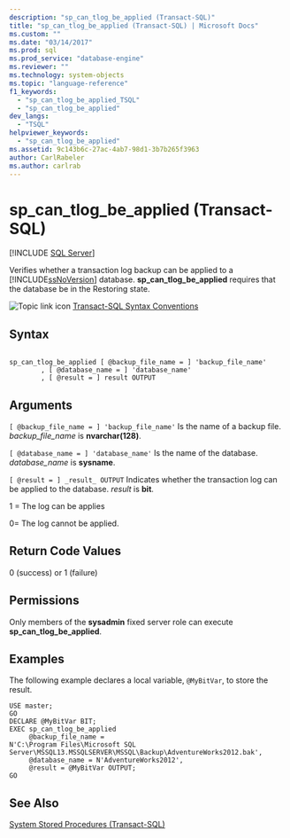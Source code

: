 ```yaml
---
description: "sp_can_tlog_be_applied (Transact-SQL)"
title: "sp_can_tlog_be_applied (Transact-SQL) | Microsoft Docs"
ms.custom: ""
ms.date: "03/14/2017"
ms.prod: sql
ms.prod_service: "database-engine"
ms.reviewer: ""
ms.technology: system-objects
ms.topic: "language-reference"
f1_keywords: 
  - "sp_can_tlog_be_applied_TSQL"
  - "sp_can_tlog_be_applied"
dev_langs: 
  - "TSQL"
helpviewer_keywords: 
  - "sp_can_tlog_be_applied"
ms.assetid: 9c143b6c-27ac-4ab7-98d1-3b7b265f3963
author: CarlRabeler
ms.author: carlrab
---
```

# sp_can_tlog_be_applied (Transact-SQL)
[!INCLUDE [SQL Server](../../includes/applies-to-version/sqlserver.md)]

  Verifies whether a transaction log backup can be applied to a [!INCLUDE[ssNoVersion](../../includes/ssnoversion-md.md)] database. **sp_can_tlog_be_applied** requires that the database be in the Restoring state.  
  
 ![Topic link icon](../../database-engine/configure-windows/media/topic-link.gif "Topic link icon") [Transact-SQL Syntax Conventions](../../t-sql/language-elements/transact-sql-syntax-conventions-transact-sql.md)  
  
## Syntax  
  
```  
  
sp_can_tlog_be_applied [ @backup_file_name = ] 'backup_file_name'   
        , [ @database_name = ] 'database_name'   
        , [ @result = ] result OUTPUT  
```  
  
## Arguments  
`[ @backup_file_name = ] 'backup_file_name'`
 Is the name of a backup file. *backup_file_name* is **nvarchar(128)**.  
  
`[ @database_name = ] 'database_name'`
 Is the name of the database. *database_name* is **sysname**.  
  
`[ @result = ] _result_ OUTPUT`
 Indicates whether the transaction log can be applied to the database. *result* is **bit**.  
  
 1 = The log can be applies  
  
 0= The log cannot be applied.  
  
## Return Code Values  
 0 (success) or 1 (failure)  
  
## Permissions  
 Only members of the **sysadmin** fixed server role can execute **sp_can_tlog_be_applied**.  
  
## Examples  
 The following example declares a local variable, `@MyBitVar`, to store the result.  
  
```  
USE master;  
GO  
DECLARE @MyBitVar BIT;  
EXEC sp_can_tlog_be_applied  
     @backup_file_name =   
N'C:\Program Files\Microsoft SQL Server\MSSQL13.MSSQLSERVER\MSSQL\Backup\AdventureWorks2012.bak',  
     @database_name = N'AdventureWorks2012',  
     @result = @MyBitVar OUTPUT;  
GO  
```  
  
## See Also  
 [System Stored Procedures &#40;Transact-SQL&#41;](../../relational-databases/system-stored-procedures/system-stored-procedures-transact-sql.md)  
  
  
